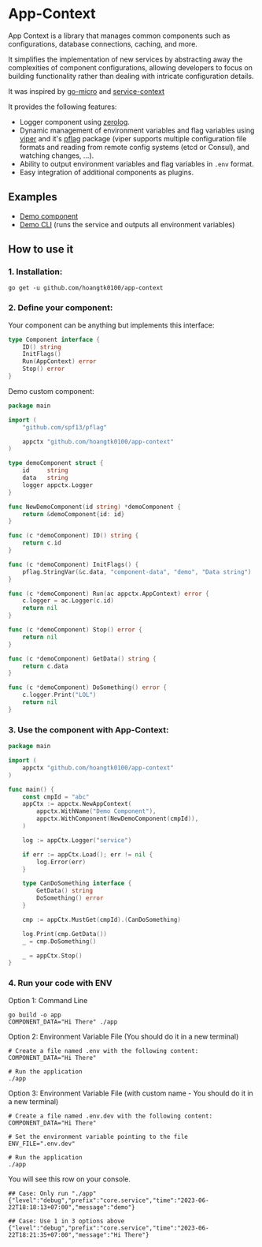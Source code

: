 # App-Context

App Context is a library that manages common components such as configurations, database connections, caching, and more.

It simplifies the implementation of new services by abstracting away the complexities of component configurations,
allowing developers to focus on building functionality rather than dealing with intricate configuration details.

It was inspired by [go-micro](https://github.com/go-micro/go-micro) and [service-context](https://github.com/viettranx/service-context)

It provides the following features:

- Logger component using [zerolog](https://github.com/rs/zerolog).
- Dynamic management of environment variables and flag variables using [viper](https://github.com/spf13/viper) and
  it's [pflag](https://github.com/spf13/pflag) package (viper supports multiple configuration file formats and reading from
  remote config systems (etcd or Consul), and watching changes, ...).
- Ability to output environment variables and flag variables in `.env` format.
- Easy integration of additional components as plugins.

## Examples

- [Demo component](./examples/component)
- [Demo CLI](./examples/cli) (runs the service and outputs all environment variables)

## How to use it

### 1. Installation:

```shell
go get -u github.com/hoangtk0100/app-context
```

### 2. Define your component:

Your component can be anything but implements this interface:

```go
type Component interface {
	ID() string
	InitFlags()
	Run(AppContext) error
	Stop() error
}
```

Demo custom component:

```go
package main

import (
	"github.com/spf13/pflag"

	appctx "github.com/hoangtk0100/app-context"
)

type demoComponent struct {
	id     string
	data   string
	logger appctx.Logger
}

func NewDemoComponent(id string) *demoComponent {
	return &demoComponent{id: id}
}

func (c *demoComponent) ID() string {
	return c.id
}

func (c *demoComponent) InitFlags() {
	pflag.StringVar(&c.data, "component-data", "demo", "Data string")
}

func (c *demoComponent) Run(ac appctx.AppContext) error {
	c.logger = ac.Logger(c.id)
	return nil
}

func (c *demoComponent) Stop() error {
	return nil
}

func (c *demoComponent) GetData() string {
	return c.data
}

func (c *demoComponent) DoSomething() error {
	c.logger.Print("LOL")
	return nil
}
```

### 3. Use the component with App-Context:

```go
package main

import (
	appctx "github.com/hoangtk0100/app-context"
)

func main() {
	const cmpId = "abc"
	appCtx := appctx.NewAppContext(
		appctx.WithName("Demo Component"),
		appctx.WithComponent(NewDemoComponent(cmpId)),
	)

	log := appCtx.Logger("service")

	if err := appCtx.Load(); err != nil {
		log.Error(err)
	}

	type CanDoSomething interface {
		GetData() string
		DoSomething() error
	}

	cmp := appCtx.MustGet(cmpId).(CanDoSomething)

	log.Print(cmp.GetData())
	_ = cmp.DoSomething()

	_ = appCtx.Stop()
}
```

### 4. Run your code with ENV

Option 1: Command Line

```shell
go build -o app
COMPONENT_DATA="Hi There" ./app
```

Option 2: Environment Variable File (You should do it in a new terminal)

```shell
# Create a file named .env with the following content:
COMPONENT_DATA="Hi There"

# Run the application
./app
```

Option 3: Environment Variable File (with custom name - You should do it in a new terminal)

```shell
# Create a file named .env.dev with the following content:
COMPONENT_DATA="Hi There"

# Set the environment variable pointing to the file
ENV_FILE=".env.dev"

# Run the application
./app
```

You will see this row on your console.

```
## Case: Only run "./app"
{"level":"debug","prefix":"core.service","time":"2023-06-22T18:18:13+07:00","message":"demo"}

## Case: Use 1 in 3 options above
{"level":"debug","prefix":"core.service","time":"2023-06-22T18:21:35+07:00","message":"Hi There"}
```
